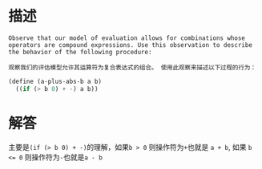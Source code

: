 # 描述

`Observe that our model of evaluation allows for combinations whose operators are compound expressions. Use this observation to describe the behavior of the following procedure:`

`观察我们的评估模型允许其运算符为复合表达式的组合。 使用此观察来描述以下过程的行为：`

```scheme
(define (a-plus-abs-b a b)
  ((if (> b 0) + -) a b))
```

# 解答

主要是`(if (> b 0) + -)`的理解，如果`b > 0` 则操作符为`+`也就是 `a + b`, 如果 `b <= 0` 则操作符为`-`也就是`a - b` 